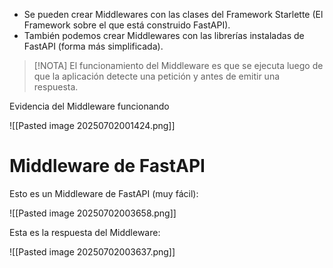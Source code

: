 
- Se pueden crear Middlewares con las clases del Framework Starlette (El Framework sobre el que está construido FastAPI).
- También podemos crear Middlewares con las librerías instaladas de FastAPI (forma más simplificada).

> [!NOTA]
>  El funcionamiento del Middleware es que se ejecuta luego de que la aplicación detecte una petición y antes de emitir una respuesta.

Evidencia del Middleware funcionando

![[Pasted image 20250702001424.png]]


# Middleware de FastAPI

Esto es un Middleware de FastAPI (muy fácil):

![[Pasted image 20250702003658.png]]

Esta es la respuesta del Middleware:

![[Pasted image 20250702003637.png]]













